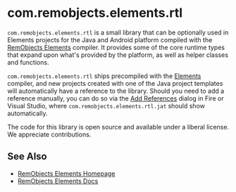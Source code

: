 # com.remobjects.elements.rtl

`com.remobjects.elements.rtl` is a small library that can be optionally used in Elements projects for the Java and Android platform compiled with the [RemObjects Elements](http://elementscompiler.com) compiler. It provides some of the core runtime types that expand upon what's provided by the platform, as well as helper classes and functions.

`com.remobjects.elements.rtl` ships precompiled with the [Elements](http://elementscompiler.com) compiler, and new projects created with one of the Java project templates will automatically have a reference to the library. Should you need to add a reference manually, you can do so via the [Add References](http://docs.elementscompiler.com/Projects/References) dialog in Fire or Visual Studio, where `com.remobjects.elements.rtl.jat` should show automatically.

The code for this library is open source and available under a liberal license. We appreciate contributions.

## See Also

* [RemObjects Elements Homepage](http://www.elementscompiler.com/)
* [RemObjects Elements Docs](http://docs.elementscompiler.com/)
<!--* [libNougat API Reference](http://docs.elementscompiler.com/Platforms/Cocoa/Frameworks/libNougat/) on docs.elementscompiler.com-->
